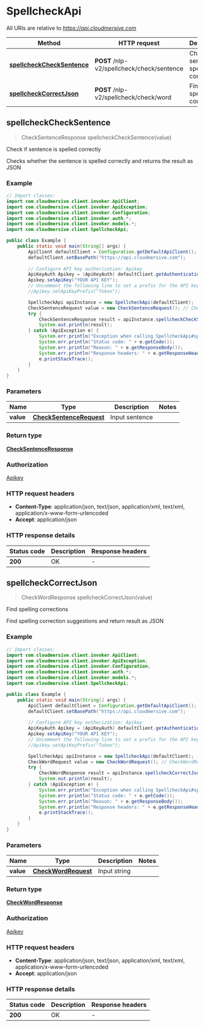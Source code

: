 # SpellcheckApi

All URIs are relative to *https://api.cloudmersive.com*

Method | HTTP request | Description
------------- | ------------- | -------------
[**spellcheckCheckSentence**](SpellcheckApi.md#spellcheckCheckSentence) | **POST** /nlp-v2/spellcheck/check/sentence | Check if sentence is spelled correctly
[**spellcheckCorrectJson**](SpellcheckApi.md#spellcheckCorrectJson) | **POST** /nlp-v2/spellcheck/check/word | Find spelling corrections



## spellcheckCheckSentence

> CheckSentenceResponse spellcheckCheckSentence(value)

Check if sentence is spelled correctly

Checks whether the sentence is spelled correctly and returns the result as JSON

### Example

```java
// Import classes:
import com.cloudmersive.client.invoker.ApiClient;
import com.cloudmersive.client.invoker.ApiException;
import com.cloudmersive.client.invoker.Configuration;
import com.cloudmersive.client.invoker.auth.*;
import com.cloudmersive.client.invoker.models.*;
import com.cloudmersive.client.SpellcheckApi;

public class Example {
    public static void main(String[] args) {
        ApiClient defaultClient = Configuration.getDefaultApiClient();
        defaultClient.setBasePath("https://api.cloudmersive.com");
        
        // Configure API key authorization: Apikey
        ApiKeyAuth Apikey = (ApiKeyAuth) defaultClient.getAuthentication("Apikey");
        Apikey.setApiKey("YOUR API KEY");
        // Uncomment the following line to set a prefix for the API key, e.g. "Token" (defaults to null)
        //Apikey.setApiKeyPrefix("Token");

        SpellcheckApi apiInstance = new SpellcheckApi(defaultClient);
        CheckSentenceRequest value = new CheckSentenceRequest(); // CheckSentenceRequest | Input sentence
        try {
            CheckSentenceResponse result = apiInstance.spellcheckCheckSentence(value);
            System.out.println(result);
        } catch (ApiException e) {
            System.err.println("Exception when calling SpellcheckApi#spellcheckCheckSentence");
            System.err.println("Status code: " + e.getCode());
            System.err.println("Reason: " + e.getResponseBody());
            System.err.println("Response headers: " + e.getResponseHeaders());
            e.printStackTrace();
        }
    }
}
```

### Parameters


Name | Type | Description  | Notes
------------- | ------------- | ------------- | -------------
 **value** | [**CheckSentenceRequest**](CheckSentenceRequest.md)| Input sentence |

### Return type

[**CheckSentenceResponse**](CheckSentenceResponse.md)

### Authorization

[Apikey](../README.md#Apikey)

### HTTP request headers

- **Content-Type**: application/json, text/json, application/xml, text/xml, application/x-www-form-urlencoded
- **Accept**: application/json

### HTTP response details
| Status code | Description | Response headers |
|-------------|-------------|------------------|
| **200** | OK |  -  |


## spellcheckCorrectJson

> CheckWordResponse spellcheckCorrectJson(value)

Find spelling corrections

Find spelling correction suggestions and return result as JSON

### Example

```java
// Import classes:
import com.cloudmersive.client.invoker.ApiClient;
import com.cloudmersive.client.invoker.ApiException;
import com.cloudmersive.client.invoker.Configuration;
import com.cloudmersive.client.invoker.auth.*;
import com.cloudmersive.client.invoker.models.*;
import com.cloudmersive.client.SpellcheckApi;

public class Example {
    public static void main(String[] args) {
        ApiClient defaultClient = Configuration.getDefaultApiClient();
        defaultClient.setBasePath("https://api.cloudmersive.com");
        
        // Configure API key authorization: Apikey
        ApiKeyAuth Apikey = (ApiKeyAuth) defaultClient.getAuthentication("Apikey");
        Apikey.setApiKey("YOUR API KEY");
        // Uncomment the following line to set a prefix for the API key, e.g. "Token" (defaults to null)
        //Apikey.setApiKeyPrefix("Token");

        SpellcheckApi apiInstance = new SpellcheckApi(defaultClient);
        CheckWordRequest value = new CheckWordRequest(); // CheckWordRequest | Input string
        try {
            CheckWordResponse result = apiInstance.spellcheckCorrectJson(value);
            System.out.println(result);
        } catch (ApiException e) {
            System.err.println("Exception when calling SpellcheckApi#spellcheckCorrectJson");
            System.err.println("Status code: " + e.getCode());
            System.err.println("Reason: " + e.getResponseBody());
            System.err.println("Response headers: " + e.getResponseHeaders());
            e.printStackTrace();
        }
    }
}
```

### Parameters


Name | Type | Description  | Notes
------------- | ------------- | ------------- | -------------
 **value** | [**CheckWordRequest**](CheckWordRequest.md)| Input string |

### Return type

[**CheckWordResponse**](CheckWordResponse.md)

### Authorization

[Apikey](../README.md#Apikey)

### HTTP request headers

- **Content-Type**: application/json, text/json, application/xml, text/xml, application/x-www-form-urlencoded
- **Accept**: application/json

### HTTP response details
| Status code | Description | Response headers |
|-------------|-------------|------------------|
| **200** | OK |  -  |

